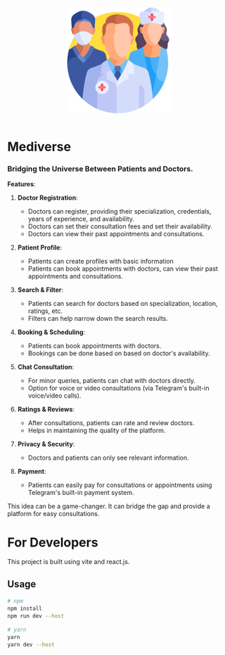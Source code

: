 <p align="center">
  <br>
  <img width="240" src="./public/logo.png" alt="logo of telegram web apps">
  <br>
  <br>
</p>

# Mediverse


### Bridging the Universe Between Patients and Doctors.

**Features**:

1. **Doctor Registration**:
    - Doctors can register, providing their specialization, credentials, years of experience, and availability.
    - Doctors can set their consultation fees and set their availability.
    - Doctors can view their past appointments and consultations.

2. **Patient Profile**:
    - Patients can create profiles with basic information
    - Patients can book appointments with doctors, can view their past appointments and consultations.

3. **Search & Filter**:
    - Patients can search for doctors based on specialization, location, ratings, etc.
    - Filters can help narrow down the search results.

4. **Booking & Scheduling**:
    - Patients can book appointments with doctors.
    - Bookings can be done based on based on doctor's availability.

5. **Chat Consultation**:
    - For minor queries, patients can chat with doctors directly.
    - Option for voice or video consultations (via Telegram's built-in voice/video calls).

6. **Ratings & Reviews**:
    - After consultations, patients can rate and review doctors.
    - Helps in maintaining the quality of the platform.

7. **Privacy & Security**:
    - Doctors and patients can only see relevant information.

8. **Payment**:
    - Patients can easily pay for consultations or appointments using Telegram's built-in payment system.

This idea can be a game-changer. It can bridge the gap and provide a platform for easy consultations.


# For Developers
This project is built using vite and react.js.
## Usage

```bash
# npm
npm install
npm run dev --host
```
```bash
# yarn
yarn
yarn dev --host
```
